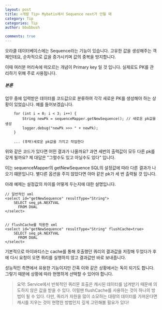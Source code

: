 ```yaml
---
layout: post
title: <개발 Tip> Mybatis에서 Sequence next가 안될 때
category: Tip
categories: Tip
author: bbubbush

comments: true
---
```


오라클 데이터베이스에는 Sequence라는 기능이 있습니다. 고유한 값을 생성해주는 객체인데요, 순차적으로 값을 증가시키며 값의 중복을 방지합니다.

이때 여러분 머리속에 떠오르는 개념이 Primary key 일 것 입니다. 실제로도 PK를 관리하기 위해 주로 사용됩니다.

##### 본론
업무 중에 입력받은 데이터를 코드값으로 분류하여 각각 새로운 PK를 생성해야 하는 상황이 있었습니다.
예를 들어보겠습니다.
```{.java}
    for (int i = 0; i < 3; i++) {
        String newPk = sequenceMapper.getNewSequence(); // 새로운 pk값을 생성
        logger.debug("newPk >>> " + newPk);
    }

    ... (후략)새로운 pk값을 가지고 작업한다

```

위와 같은 코드가 있다면 어떤 결과가 나올까요? 과연 세번의 출력값이 모두 다른 pk를 갖게 될까요?
제 대답은 "그럴수도 있고 아닐수도 있다" 입니다.

이는 sequenceMapper의 getNewSequence SQL의 설정값에 따라 다른 결과가 나오기 떄문입니다. 별다른 옵션을 주지 않았다면 아마 같은 pk가 세 번 출력될 것 입니다.

아래 예제는 설정값의 차이를 어떻게 두는지에 대한 설명입니다.

```
// 일반적인 xml
<select id="getNewSequence" resultType="String">
    SELECT seq_pk.NEXTVAL
      FROM DUAL
</select>


// flushCache를 적용한 xml
<select id="getNewSequence" resultType="String" flushCache=true>
    SELECT seq_pk.NEXTVAL
      FROM DUAL
</select>
```

기본적으로 마이바티스는 cache를 통해 호출했던 쿼리의 결과값을 저장해 두었다가 후에 다시 요청이 오면 쿼리를 실행하지 않고 결과값만 바로 보내줍니다.

성능적인 측면에서 유용한 기능이지만 간혹 이와 같은 상황에서는 독이 되기도 합니다. 그렇기 때문에 상황에 따라 현명하게 선택할 수 있어야 합니다.

>요약: Service에서 반복적인 쿼리문 호출은 캐시된 데이터를 넘겨받기 때문에 의도하지 않은 값을 받을 수 있다. 이럴땐 flushCache를 사용하는 것이 하나의 방법이 될 수 있다.
다만, 쿼리가 자원을 많이 소모하는 대량의 데이터를 가져온다면 캐시를 지우는 것이 현명한 방법인지 깊게 고민해볼 필요가 있다!